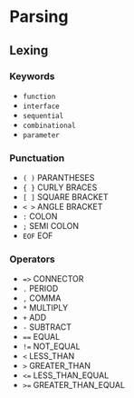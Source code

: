 # Parsing

## Lexing

### Keywords
- `function`
- `interface`
- `sequential`
- `combinational`
- `parameter`

### Punctuation
- `( )` PARANTHESES
- `{ }` CURLY BRACES
- `[ ]` SQUARE BRACKET
- `< >` ANGLE BRACKET
- `:` COLON
- `;` SEMI COLON
- `EOF` EOF

### Operators
- `=>` CONNECTOR
- `.` PERIOD
- `,` COMMA
- `*` MULTIPLY
- `+` ADD
- `-` SUBTRACT
- `==` EQUAL
- `!=` NOT_EQUAL
- `<` LESS_THAN
- `>` GREATER_THAN
- `<=` LESS_THAN_EQUAL
- `>=` GREATER_THAN_EQUAL

